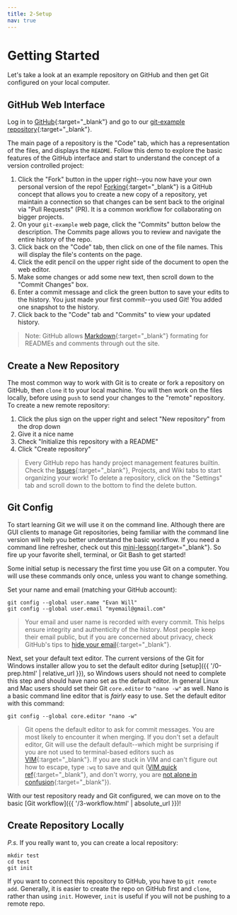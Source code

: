 ```yaml
---
title: 2-Setup
nav: true
---
```


# Getting Started

Let's take a look at an example repository on GitHub and then get Git configured on your local computer.

## GitHub Web Interface

Log in to [GitHub](https://github.com){:target="_blank"} and go to our [git-example repository](https://github.com/uidaholib/git-example){:target="_blank"}.

The main page of a repository is the "Code" tab, which has a representation of the files, and displays the `README`.
Follow this demo to explore the basic features of the GitHub interface and start to understand the concept of a version controlled project:

1. Click the "Fork" button in the upper right--you now have your own personal version of the repo! [Forking](https://guides.github.com/activities/forking/){:target="_blank"} is a GitHub concept that allows you to create a new copy of a repository, yet maintain a connection so that changes can be sent back to the original via "Pull Requests" (PR). It is a common workflow for collaborating on bigger projects.
2. On your `git-example` web page, click the "Commits" button below the description. The Commits page allows you to review and navigate the entire history of the repo.
3. Click back on the "Code" tab, then click on one of the file names. This will display the file's contents on the page. 
4. Click the edit pencil on the upper right side of the document to open the web editor. 
5. Make some changes or add some new text, then scroll down to the "Commit Changes" box. 
6. Enter a commit message and click the green button to save your edits to the history. You just made your first commit--you used Git! You added one snapshot to the history.
7. Click back to the "Code" tab and "Commits" to view your updated history.

> Note: GitHub allows [Markdown](https://guides.github.com/features/mastering-markdown/){:target="_blank"} formating for READMEs and comments through out the site.

## Create a New Repository

The most common way to work with Git is to create or fork a repository on GitHub, then `clone` it to your local machine.
You will then work on the files locally, before using `push` to send your changes to the "remote" repository.
To create a new remote repository:

1. Click the plus sign on the upper right and select "New repository" from the drop down
2. Give it a nice name
3. Check "Initialize this repository with a README"
4. Click "Create repository"

> Every GitHub repo has handy project management features builtin. 
> Check the [Issues](https://guides.github.com/features/issues/){:target="_blank"}, Projects, and Wiki tabs to start organizing your work!
> To delete a repository, click on the "Settings" tab and scroll down to the bottom to find the delete button.

## Git Config

To start learning Git we will use it on the command line.
Although there are GUI clients to manage Git repositories, being familiar with the command line version will help you better understand the basic workflow.
If you need a command line refresher, check out this [mini-lesson](https://evanwill.github.io/_drafts/notes/commandline.html){:target="_blank"}.
So fire up your favorite shell, terminal, or Git Bash to get started!

Some initial setup is necessary the first time you use Git on a computer.
You will use these commands only once, unless you want to change something.

Set your name and email (matching your GitHub account):

```
git config --global user.name "Evan Will"
git config --global user.email "myemail@gmail.com"
```

> Your email and user name is recorded with every commit.
> This helps ensure integrity and authenticity of the history.
> Most people keep their email public, but if you are concerned about privacy, check GitHub's tips to [hide your email](https://help.github.com/articles/about-commit-email-addresses/){:target="_blank"}.

Next, set your default text editor. 
The current versions of the Git for Windows installer allow you to set the default editor during [setup]({{ '/0-prep.html' | relative_url }}), so Windows users should not need to complete this step and should have nano set as the default editor.
In general Linux and Mac users should set their Git `core.editor` to `"nano -w"` as well.
Nano is a basic command line editor that is *fairly* easy to use.
Set the default editor with this command:

```
git config --global core.editor "nano -w"
```

> Git opens the default editor to ask for commit messages. 
> You are most likely to encounter it when merging.
> If you don't set a default editor, Git will use the default default--which might be surprising if you are not used to terminal-based editors such as [VIM](http://www.vim.org/){:target="_blank"}. 
> If you are stuck in VIM and can't figure out how to escape, type `:wq` to save and quit ([VIM quick ref](https://w3.cs.jmu.edu/bernstdh/Web/common/help/vim.php){:target="_blank"}, and don't worry, you are [not alone in confusion](https://stackoverflow.blog/2017/05/23/stack-overflow-helping-one-million-developers-exit-vim/){:target="_blank"}).

With our test repository ready and Git configured, we can move on to the basic [Git workflow]({{ '/3-workflow.html' | absolute_url }})!

## Create Repository Locally

*P.s.* If you really want to, you can create a local repository:

```
mkdir test
cd test
git init
```

If you want to connect this repository to GitHub, you have to `git remote add`.
Generally, it is easier to create the repo on GitHub first and `clone`, rather than using `init`.
However, `init` is useful if you will not be pushing to a remote repo.
